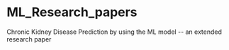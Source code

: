 # ML_Research_papers
Chronic Kidney Disease Prediction by using the ML model -- an extended research paper
